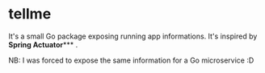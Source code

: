 # tellme

It's a small Go package exposing running app informations.
It's inspired by **Spring Actuator***** .

NB: I was forced to expose the same information for a Go microservice :D
